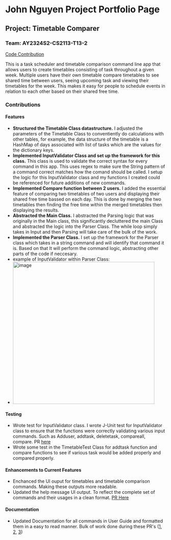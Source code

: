 
# John Nguyen Project Portfolio Page

## Project: Timetable Comparer
### Team: AY2324S2-CS2113-T13-2
[Code Contribution](https://nus-cs2113-ay2324s2.github.io/tp-dashboard/?search=john-nng&breakdown=true&sort=groupTitle%20dsc&sortWithin=title&since=2024-02-23&timeframe=commit&mergegroup=&groupSelect=groupByRepos&checkedFileTypes=docs~functional-code~test-code~other)

This is a task scheduler and timetable comparison command line app that allows users to create timetables consisting of task throughout a given week. Multiple users have their own timetable compare timetables to see shared time between users, seeing upcoming task and viewing their timetables for the week. This makes it easy for people to schedule events in relation to each other based on their shared free time.

### Contributions

#### Features
- **Structured the Timetable Class datastructure.** I adjusted the parameters of the Timetable Class to conventiently do calculations with other tables, for example, the data structure of the timetable is a HashMap of days associated with list of tasks which are the values for the dictionary keys.
- **Implemented InputValidator Class and set up the framework for this class.** This class is used to validate the correct syntax for every command in this app. This uses regex to make sure the String pattern of a command correct matches how the comand should be called. I setup the logic for this InputValidator class and my functions I created could be referenced for future additions of new commands.
- **Implemented Compare function between 2 users.** I added the essential feature of comparing two timetables of two users and displaying their shared free time bassed on each day. This is done by merging the two timetables then finding the free time within the merged timetables then displaying the results.
- **Abstracted the Main Class.** I abstracted the Parsing logic that was originally in the Main class, this significantly decluttered the main Class and abstracted the logic into the Parser Class. The while loop simply takes in Input and then Parsing will take care of the bulk of the work.
- **Implemented the Parser Class.** I set up the framework for the Parser class which takes in a string command and will identify that command it is. Based on that It will perform the command logic, abstracting other parts of the code if neccesary.
- example of InputValidator within Parser Class:
- <img width="443" alt="image" src="https://github.com/john-nng/tp/assets/89668122/62da4f66-381c-484c-9f46-f8f0e3fca3f5">


#### Testing
- Wrote test for InputValidator class. I wrote J-Unit test for InputValidator class to ensure that the functions were correctly validating various input commands. Such as Adduser, addtask, deletetask, compareall, compare. PR [here](https://github.com/AY2324S2-CS2113-T13-2/tp/commit/e9c5d00429e60a5d1a5d2938cabfeb0007e9c21d)
- Wrote some test in the TimetableTest Class for addtask function and compare functions to see if various task would be added properly and compared properly.

#### Enhancements to Current Features
- Enchanced the UI ouput for timetables and timetable comparison commands. Making these outputs more readable.
- Updated the help message UI output. To reflect the complete set of commands and their usages in a clean format. [PR Here](https://github.com/AY2324S2-CS2113-T13-2/tp/commit/b5974cdf35554456984cd02415fbd7d87facab7a)

#### Documentation
- Updated Documentation for all commands in User Guide and formatted them in a easy to read manner. Bulk of work done during these PR's ([1](https://github.com/AY2324S2-CS2113-T13-2/tp/blob/9dbe139124adfecf78f4c94d8f662b283788a8fa/docs/UserGuide.md), [2](https://github.com/AY2324S2-CS2113-T13-2/tp/blob/65c01a9d7d4875eedc494afa923108eec9e48055/docs/UserGuide.md), [3](https://github.com/AY2324S2-CS2113-T13-2/tp/blob/47db8ea97ed3da106a83d75a7ae90152a5e80200/docs/UserGuide.md))

